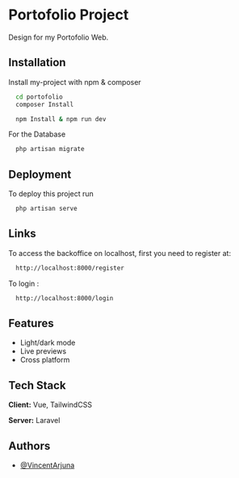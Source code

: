 # Portofolio Project

Design for my Portofolio Web.

## Installation

Install my-project with npm & composer

```bash
  cd portofolio
  composer Install

  npm Install & npm run dev
```

For the Database

```bash
  php artisan migrate
```

## Deployment

To deploy this project run

```bash
  php artisan serve
```

## Links

To access the backoffice on localhost, first you need to register at:

```bash
  http://localhost:8000/register
```

To login :

```bash
  http://localhost:8000/login
```

## Features

-   Light/dark mode
-   Live previews
-   Cross platform

## Tech Stack

**Client:** Vue, TailwindCSS

**Server:** Laravel

## Authors

-   [@VincentArjuna](https://www.github.com/VincentArjuna)
